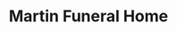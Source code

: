 ---
title: "Martin Funeral Home"
url: /marthasville/martin-funeral-home/
shop: funeral directors
---